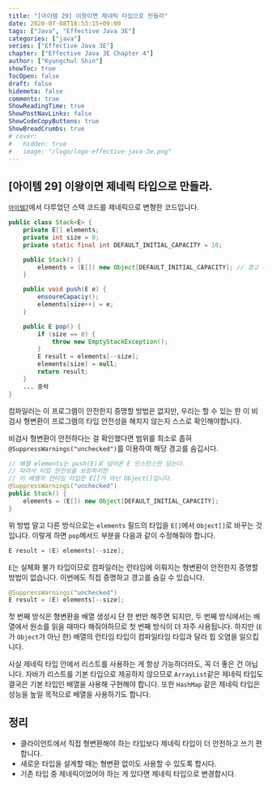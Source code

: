 ```yaml
---
title: "[아이템 29] 이왕이면 제네릭 타입으로 만들라"
date: 2020-07-08T16:53:15+09:00
tags: ["Java", "Effective Java 3E"]
categories: ["java"]
series: ["Effective Java 3E"]
chapter: ["Effective Java 3E Chapter 4"]
author: ["Kyungchul Shin"]
showToc: true
TocOpen: false
draft: false
hidemeta: false
comments: true
ShowReadingTime: true
ShowPostNavLinks: false
ShowCodeCopyButtons: true
ShowBreadCrumbs: true
# cover:
#   hidden: true
#   image: "/logo/logo-effective-java-3e.png"
---
```

## [아이템 29] 이왕이면 제네릭 타입으로 만들라.

[`아이템7`](/posts/effective-java-3e/chapter-01/item7/)에서 다루었던 스택 코드를 제네릭으로 변형한 코드입니다.

```java
public class Stack<E> {
    private E[] elements;
    private int size = 0;
    private static final int DEFAULT_INITIAL_CAPACITY = 16;

    public Stack() {
        elements = (E[]) new Object[DEFAULT_INITIAL_CAPACITY]; // 경고 메세지 타입이 안전하지 않음
    }

    public void push(E e) {
        ensoureCapaciy();
        elements[size++] = e;
    }

    public E pop() {
        if (size == 0) {
            throw new EmptyStackException();
        }
        E result = elements[--size];
        elements[size] = null;
        return result;
    }
    ... 중략
}
```
컴파일러는 이 프로그램이 안전한지 증명할 방법은 없지만, 우리는 할 수 있는 한 이 비검사 형변환이 프로그램의  타입 안전성을 해치지 않는지 스스로 확인해야합니다.
   
비검사 형변환이 안전하다는 걸 확인했다면 범위를 최소로 좁혀 `@SuppressWarnings("unchecked")`를 이용하여 해당 경고를 숨깁시다.

``` java
// 배열 elements는 push(E)로 넘어온 E 인스턴스만 담는다.
// 따라서 타입 안전성을 보장하지만
// 이 배열의 런타임 타입은 E[]가 아닌 Object[]입니다.
@SuppressWarnings("unchecked")
public Stack() {
    elements = (E[]) new Object[DEFAULT_INITIAL_CAPACITY];
}
```

위 방법 말고 다른 방식으로는 `elements` 필드의 타입을 `E[]`에서 `Object[]`로 바꾸는 것입니다. 이렇게 하면 `pop`메서드 부분을 다음과 같이 수정해줘야 합니다.

``` java
E result = (E) elements[--size];
```

`E`는 실체화 불가 타입이므로 컴파일러는 런타임에 이뤄지는 형변환이 안전한지 증명할 방법이 없습니다. 이번에도 직접 증명하고 경고를 숨길 수 있습니다.

``` java
@SuppressWarnings("unchecked")
E result = (E) elements[--size];
```

첫 번째 방식은 형변환을 배열 생성시 단 한 번만 해주면 되지만, 두 번째 방식에서는 배열에서 원소를 읽을 때마다 해줘야하므로 첫 번째 방식이 더 자주 사용됩니다. 하지만
(`E`가 `Object`가 아닌 한) 배열의 런타임 타입이 컴파일타임 타입과 달라 힙 오염을 일으킵니다.
   
사실 제네릭 타입 안에서 리스트를 사용하는 게 항상 가능하더라도, 꼭 더 좋은 건 아닙니다. 자바가 리스트를 기본 타입으로 제공하지 않으므로 `ArrayList`같은 제네릭 타입도 결국은 기본 타입인 배열을 사용해 구현해야 합니다. 또한 `HashMap` 같은 제네릭 타입은 성능을 높일 목적으로 배열을 사용하기도 합니다.

## 정리
- 클라이언트에서 직접 형변환해야 하는 타입보다 제네릭 타입이 더 안전하고 쓰기 편합니다.
- 새로운 타입을 설계할 때는 형변환 없이도 사용할 수 있도록 합시다.
- 기존 타입 중 제네릭이었어야 하는 게 있다면 제네릭 타입으로 변경합시다.


